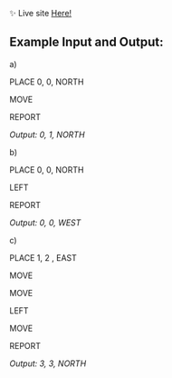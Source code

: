 ✨ Live site [Here!](https://robot-challenge-horacio.netlify.app/)

## Example Input and Output:
a)

PLACE 0, 0, NORTH

MOVE

REPORT

*Output: 0, 1, NORTH*


b)

PLACE 0, 0, NORTH

LEFT

REPORT

*Output: 0, 0, WEST*

c)

PLACE 1, 2 , EAST

MOVE 

MOVE

LEFT

MOVE

REPORT

*Output: 3, 3, NORTH*


